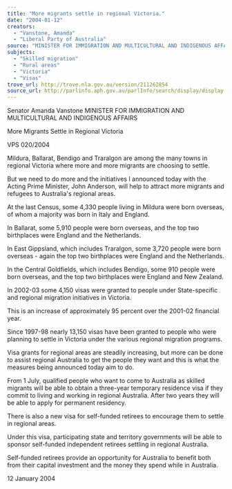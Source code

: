 ```yaml
---
title: "More migrants settle in regional Victoria."
date: "2004-01-12"
creators:
  - "Vanstone, Amanda"
  - "Liberal Party of Australia"
source: "MINISTER FOR IMMIGRATION AND MULTICULTURAL AND INDIGENOUS AFFAIRS"
subjects:
  - "Skilled migration"
  - "Rural areas"
  - "Victoria"
  - "Visas"
trove_url: http://trove.nla.gov.au/version/211262854
source_url: http://parlinfo.aph.gov.au/parlInfo/search/display/display.w3p;query=Id%3A%22media/pressrel/WSCB6%22
---
```


 Senator Amanda Vanstone  MINISTER FOR IMMIGRATION AND MULTICULTURAL AND INDIGENOUS AFFAIRS 

 More Migrants Settle in Regional Victoria

 VPS 020/2004

 Mildura, Ballarat, Bendigo and Traralgon are among the many towns in regional Victoria where more and more migrants are  choosing to settle.

 But we need to do more and the initiatives I announced today with the Acting Prime Minister, John Anderson, will help to  attract more migrants and refugees to Australia's regional areas.

 At the last Census, some 4,330 people living in Mildura were born overseas, of whom a majority was born in Italy and  England.

 In Ballarat, some 5,910 people were born overseas, and the top two birthplaces were England and the Netherlands.

 In East Gippsland, which includes Traralgon, some 3,720 people were born overseas - again the top two birthplaces were  England and the Netherlands.

 In the Central Goldfields, which includes Bendigo, some 910 people were born overseas, and the top two birthplaces were  England and New Zealand.

 In 2002-03 some 4,150 visas were granted to people under State-specific and regional migration initiatives in Victoria.

 This is an increase of approximately 95 percent over the 2001-02 financial year.

 Since 1997-98 nearly 13,150 visas have been granted to people who were planning to settle in Victoria under the various  regional migration programs.

 Visa grants for regional areas are steadily increasing, but more can be done to assist regional Australia to get the people they  want and this is what the measures being announced today aim to do.

 From 1 July, qualified people who want to come to Australia as skilled migrants will be able to obtain a three-year temporary  residence visa if they commit to living and working in regional Australia. After two years they will be able to apply for  permanent residency.

 There is also a new visa for self-funded retirees to encourage them to settle in regional areas.

 Under this visa, participating state and territory governments will be able to sponsor self-funded independent retirees settling  in regional Australia.

 Self-funded retirees provide an opportunity for Australia to benefit both from their capital investment and the money they  spend while in Australia.

 12 January 2004

 

